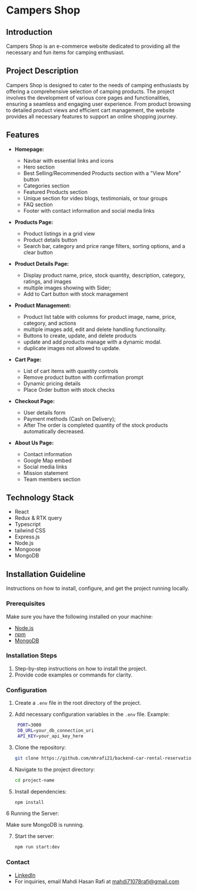 # Campers Shop

## Introduction

Campers Shop is an e-commerce website dedicated to providing all the necessary and fun items for camping enthusiast.

## Project Description

Campers Shop is designed to cater to the needs of camping enthusiasts by offering a comprehensive selection of camping products. The project involves the development of various core pages and functionalities, ensuring a seamless and engaging user experience. From product browsing to detailed product views and efficient cart management, the website provides all necessary features to support an online shopping journey.

## Features

- **Homepage:** 
  - Navbar with essential links and icons
  - Hero section
  - Best Selling/Recommended Products section with a "View More" button
  - Categories section 
  - Featured Products section
  - Unique section for video blogs, testimonials, or tour groups
  - FAQ section
  - Footer with contact information and social media links

- **Products Page:**
  - Product listings in a grid view
  - Product details button
  - Search bar, category and price range filters, sorting options, and a clear button

- **Product Details Page:**
  - Display product name, price, stock quantity, description, category, ratings, and images
  - multiple images showing with Sider;
  - Add to Cart button with stock management

- **Product Management:**
  - Product list table with columns for product image, name, price, category, and actions
  - multiple images add, edit and delete handling functionality.
  - Buttons to create, update, and delete products
  - update and add products manage with a dynamic modal.
  - duplicate images not allowed to update.

- **Cart Page:**
  - List of cart items with quantity controls
  - Remove product button with confirmation prompt
  - Dynamic pricing details
  - Place Order button with stock checks

- **Checkout Page:**
  - User details form
  - Payment methods (Cash on Delivery);
  - After The order is completed quantity of the stock products automatically decreased.

- **About Us Page:**
  - Contact information
  - Google Map embed
  - Social media links
  - Mission statement
  - Team members section

## Technology Stack

- React
- Redux & RTK query
- Typescript
- tailwind CSS
- Express.js
- Node.js
- Mongoose
- MongoDB

## Installation Guideline

Instructions on how to install, configure, and get the project running locally.

### Prerequisites
Make sure you have the following installed on your machine:

- [Node.js](https://nodejs.org/en/)
- [npm](https://www.npmjs.com/)
- [MongoDB](https://www.mongodb.com/)

### Installation Steps

1. Step-by-step instructions on how to install the project.
2. Provide code examples or commands for clarity.

### Configuration

1. Create a `.env` file in the root directory of the project.
2. Add necessary configuration variables in the `.env` file.
   Example:
   ```bash
    PORT=3000
    DB_URL=your_db_connection_uri
    API_KEY=your_api_key_here
   ```
3. Clone the repository:

   ```bash
   git clone https://github.com/mhrafi21/backend-car-rental-reservation.git

   ```

4. Navigate to the project directory:

   ```bash
   cd project-name

   ```

5. Install dependencies:

   ```bash
   npm install

   ```

6 Running the Server:

   Make sure MongoDB is running.

7. Start the server:

   ```bash
   npm run start:dev
   ```


### Contact

- [LinkedIn](www.linkedin.com/in/mahdi-hasan-rafi-7215a42a0)
- For inquiries, email Mahdi Hasan Rafi at [mahdi71078rafi@gmail.com](mailto:mahdi71078rafi@gmail.com)
